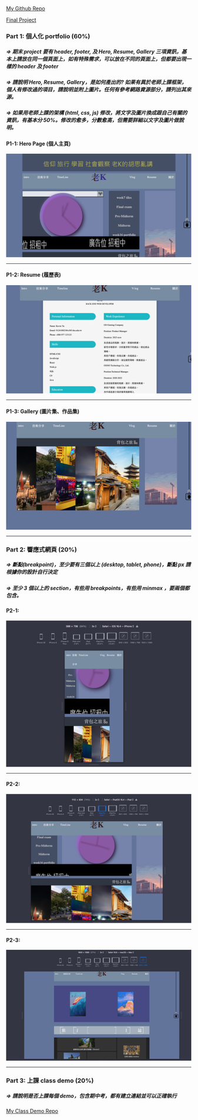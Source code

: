 [My Github Repo](https://github.com/htchung/1121-web-id)

[Final Project](https://1121-web-id.vercel.app/)

### Part 1: 個人化 portfolio (60%)

##### => 期末 project 要有 header, footer, 及 Hero, Resume, Gallery 三項資訊，基本上請放在同一個頁面上，如有特殊需求，可以放在不同的頁面上，但都要出現一樣的 header 及 footer

##### => 請說明 Hero, Resume, Gallery，是如何產出的? 如果有異於老師上課框架，個人有修改過的項目，請說明並附上圖片。任何有參考網路資源部分，請列出其來源。

##### => 如果用老師上課的架構 (html, css, js) 修改，將文字及圖片換成跟自己有關的資訊，有基本分 50%。修改的愈多，分數愈高，但需要詳細以文字及圖片做說明。

#### P1-1: Hero Page (個人主頁)

![](p1-1.png)

---

#### P1-2: Resume (履歷表)

![](p1-2.png)

---

#### P1-3: Gallery (圖片集、作品集)

![](p1-3.png)

---

### Part 2: 響應式網頁 (20%)

##### => 斷點(breakpoint)，至少要有三個以上 (desktop, tablet, phone)，斷點 px 請根據你的設計自行決定

##### => 至少 3 個以上的 section，有些用 breakpoints，有些用 minmax ，要兩個都包含。

#### P2-1:

![](p2-1.png)


---

#### P2-2:
![](p2-2.png)

---

#### P2-3:
![](p2-3.png)

---

### Part 3: 上課 class demo (20%)

##### => 請說明是否上課每個 demo，包含期中考，都有建立連結並可以正確執行

[My Class Demo Repo](https://1121-web-id.vercel.app/demo/megamenu.html)
